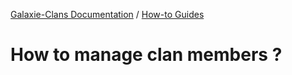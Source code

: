 [Galaxie-Clans Documentation](README.md) / [How-to Guides](_HOWTO__.md)

# How to manage clan members ?

